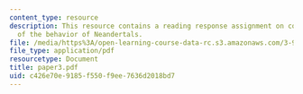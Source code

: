 ```yaml
---
content_type: resource
description: This resource contains a reading response assignment on contrasting views
  of the behavior of Neandertals.
file: /media/https%3A/open-learning-course-data-rc.s3.amazonaws.com/3-987-human-origins-and-evolution-spring-2006/c426e70e9185f550f9ee7636d2018bd7_paper3.pdf
file_type: application/pdf
resourcetype: Document
title: paper3.pdf
uid: c426e70e-9185-f550-f9ee-7636d2018bd7
---
```

